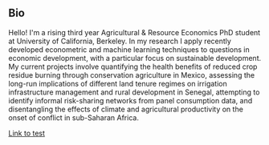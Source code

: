 ## Bio

Hello! I'm a rising third year Agricultural & Resource Economics PhD student at University of California, Berkeley. In my research I apply recently developed econometric and machine learning techniques to questions in economic development, with a particular focus on sustainable development. My current projects involve quantifying the health benefits of reduced crop residue burning through conservation agriculture in Mexico, assessing the long-run implications of different land tenure regimes on irrigation infrastructure management and rural development in Senegal, attempting to identify informal risk-sharing networks from panel consumption data, and disentangling the effects of climate and agricultural productivity on the onset of conflict in sub-Saharan Africa.

[Link to test](joelferg.github.io/test_page.md)
